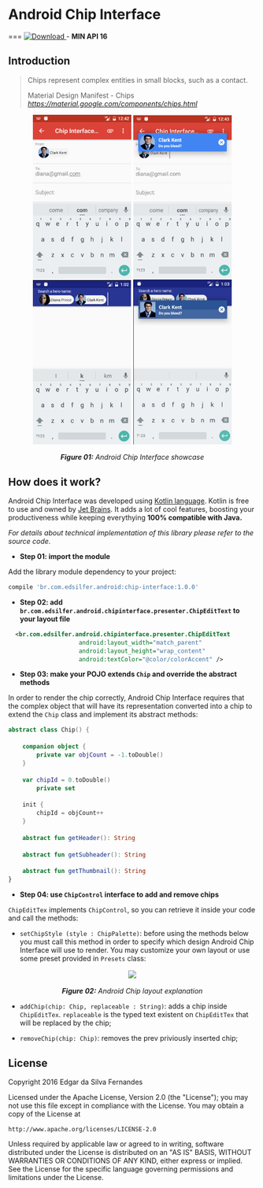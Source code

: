 # Android Chip Interface
===
[ ![Download](https://api.bintray.com/packages/edsilfer/maven/chip-interface/images/download.svg) ](https://bintray.com/edsilfer/maven/chip-interface/_latestVersion) - **MIN API 16**

Introduction
-
>Chips represent complex entities in small blocks, such as a contact.
>
> Material Design Manifest - Chips _https://material.google.com/components/chips.html_

<p align="center">
  <img src="showcase/ss_showcase_01.png" align="center" width=200>
  <img src="showcase/ss_showcase_02.png" align="center" width=200>
  <img src="showcase/ss_showcase_03.png" align="center" width=200>
  <img src="showcase/ss_showcase_04.png" align="center" width=200>
  <br /><br />
  <i><b>Figure 01:</b> Android Chip Interface showcase</i>
</p>

How does it work?
-
Android Chip Interface was developed using [Kotlin language](https://kotlinlang.org/). Kotlin is free to use and owned by [Jet Brains](https://www.jetbrains.com/). It adds a lot of cool features, boosting your productiveness while keeping everythying **100% compatible with Java.** 

_For details about technical implementation of this library please refer to the source code._


- <a name="step1">**Step 01: import the module**

Add the library module dependency to your project:
```groovy
compile 'br.com.edsilfer.android:chip-interface:1.0.0'
```

- <a name="step2">**Step 02: add `br.com.edsilfer.android.chipinterface.presenter.ChipEditText` to your layout file**

```xml
  <br.com.edsilfer.android.chipinterface.presenter.ChipEditText
                    android:layout_width="match_parent"
                    android:layout_height="wrap_content"
                    android:textColor="@color/colorAccent" />
```

- <a name="step3">**Step 03: make your POJO extends `Chip` and override the abstract methods**

In order to render the chip correctly, Android Chip Interface requires that the complex object that will have its representation converted into a chip to extend the `Chip` class and implement its abstract methods:

```kotlin
abstract class Chip() {

    companion object {
        private var objCount = -1.toDouble()
    }

    var chipId = 0.toDouble()
        private set

    init {
        chipId = objCount++
    }

    abstract fun getHeader(): String

    abstract fun getSubheader(): String

    abstract fun getThumbnail(): String
}
``` 

- <a name="step4">**Step 04: use `ChipControl` interface to add and remove chips**

`ChipEditTex` implements `ChipControl`, so you can retrieve it inside your code and call the methods:
- `setChipStyle (style : ChipPalette)`: before using the methods below you must call this method in order to specify which design Android Chip Interface will use to render. You may customize your own layout or use some preset provided in `Presets` class:

<p align="center">
  <img src="showcase/ss_layout_explanation.png" align="center" width=450>
  <br /><br />
  <i><b>Figure 02:</b> Android Chip layout explanation</i>
</p>

- `addChip(chip: Chip, replaceable : String)`: adds a chip inside `ChipEditTex`. `replaceable` is the typed text existent on `ChipEditTex` that will be replaced by the chip; 

- `removeChip(chip: Chip)`: removes the prev priviously inserted chip;

License
-
Copyright 2016 Edgar da Silva Fernandes

Licensed under the Apache License, Version 2.0 (the "License");
you may not use this file except in compliance with the License.
You may obtain a copy of the License at

    http://www.apache.org/licenses/LICENSE-2.0

Unless required by applicable law or agreed to in writing, software
distributed under the License is distributed on an "AS IS" BASIS,
WITHOUT WARRANTIES OR CONDITIONS OF ANY KIND, either express or implied.
See the License for the specific language governing permissions and
limitations under the License.
